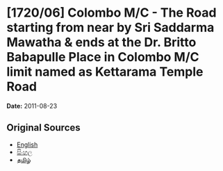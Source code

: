 # [1720/06] Colombo M/C - The Road starting from near by Sri Saddarma Mawatha & ends at the Dr. Britto Babapulle Place in Colombo M/C limit named as Kettarama Temple Road

**Date:** 2011-08-23

## Original Sources

- [English](https://documents.gov.lk/view/extra-gazettes/2011/8/1720-06_E.pdf)
- [සිංහල](https://documents.gov.lk/view/extra-gazettes/2011/8/1720-06_S.pdf)
- [தமிழ்](https://documents.gov.lk/view/extra-gazettes/2011/8/1720-06_T.pdf)
